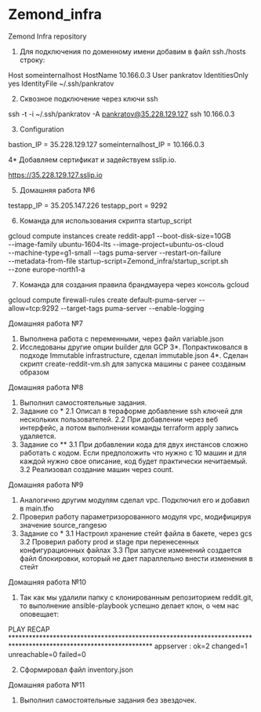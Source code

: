 # Zemond_infra
Zemond Infra repository

1. Для подключения по доменному имени добавим в файл ssh./hosts строку:

Host someinternalhost
        HostName 10.166.0.3
        User pankratov
        IdentitiesOnly yes
        IdentityFile ~/.ssh/pankratov

2. Сквозное подключение через ключи ssh

ssh -t -i ~/.ssh/pankratov -A pankratov@35.228.129.127 ssh 10.166.0.3

3. Configuration

bastion_IP = 35.228.129.127 
someinternalhost_IP = 10.166.0.3

4* Добавляем сертификат и задействуем sslip.io. 

https://35.228.129.127.sslip.io

5. Домашняя работа №6

testapp_IP = 35.205.147.226
testapp_port = 9292

6. Команда для использования скрипта startup_script

gcloud compute instances create reddit-app1 --boot-disk-size=10GB \
--image-family ubuntu-1604-lts --image-project=ubuntu-os-cloud \
--machine-type=g1-small --tags puma-server --restart-on-failure \
--metadata-from-file startup-script=Zemond_infra/startup_script.sh \
--zone europe-north1-a

7. Команда для создания правила брандмауера через консоль gcloud

gcloud compute firewall-rules create default-puma-server --allow=tcp:9292 --target-tags puma-server --enable-logging

Домашняя работа №7

1. Выполнена работа с переменными, через файл variable.json
2. Исследованы другие опции builder для GCP
3*. Попрактиковался в подходе Immutable infrastructure, сделал immutable.json
4*. Сделан скрипт create-reddit-vm.sh для запуска машины с ранее созданым образом

Домашняя работа №8

1. Выполнил самостоятельные задания.
2. Задание со *
	2.1 Описал в тераформе добавление ssh ключей для нескольких пользователей.
	2.2 При добавлении через веб интерфейс, а потом выполнении команды terraform apply запись удаляется.
3. Задание со **
	3.1 При добавлении кода для двух инстансов сложно работать с кодом. Если предположить что нужно с 10 машин и для каждой нужно свое описание, код будет практически нечитаемый.
	3.2 Реализовал создание машин через count.

Домашняя работа №9

1. Аналогично другим модулям сделал vpc. Подключил его и добавил в main.tfю
2. Проверил работу параметризорованного модуля vpc, модифицируя значение source_rangesю 
3. Задание со *
	3.1 Настроил хранение стейт файла в бакете, через gcs
	3.2 Проверил работу prod и stage при перенесенных конфигурационных файлах
	3.3 При запуске изменений создается файл блокировки, который не дает параллельно внести изменения в стейт 

Домашняя работа №10

1. Так как мы удалили папку с клонированным репозиторием reddit.git, то выполнение ansible-playbook успешно делает клон, о чем нас оповещает:

PLAY RECAP *****************************************************************************************************************
appserver                  : ok=2    changed=1    unreachable=0    failed=0  

2. Сформировал файл inventory.json

Домашняя работа №11

1. Выполнил самостоятельные задания без звездочек.
